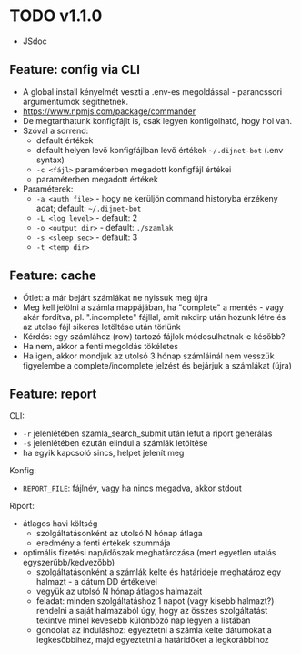 # TODO v1.1.0

* JSdoc

## Feature: config via CLI

* A global install kényelmét veszti a .env-es megoldással - parancssori argumentumok segíthetnek.
* https://www.npmjs.com/package/commander
* De megtarthatunk konfigfájlt is, csak legyen konfigolható, hogy hol van.
* Szóval a sorrend:
	* default értékek
	* default helyen levő konfigfájlban levő értékek `~/.dijnet-bot` (.env syntax)
	* `-c <fájl>` paraméterben megadott konfigfájl értékei
	* paraméterben megadott értékek
* Paraméterek:
	* `-a <auth file>` - hogy ne kerüljön command historyba érzékeny adat; default: `~/.dijnet-bot`
	* `-L <log level>` - default: 2
	* `-o <output dir>` - default: `./szamlak`
	* `-s <sleep sec>` - default: 3
	* `-t <temp dir>`


## Feature: cache

* Ötlet: a már bejárt számlákat ne nyissuk meg újra
* Meg kell jelölni a számla mappájában, ha "complete" a mentés - vagy akár fordítva, pl. ".incomplete" fájllal, amit mkdirp után hozunk létre és az utolsó fájl sikeres letöltése után törlünk
* Kérdés: egy számlához (row) tartozó fájlok módosulhatnak-e később?
* Ha nem, akkor a fenti megoldás tökéletes
* Ha igen, akkor mondjuk az utolsó 3 hónap számláinál nem vesszük figyelembe a complete/incomplete jelzést és bejárjuk a számlákat (újra)


## Feature: report

CLI:
* `-r` jelenlétében szamla_search_submit után lefut a riport generálás
* `-s` jelenlétében ezután elindul a számlák letöltése
* ha egyik kapcsoló sincs, helpet jelenít meg

Konfig:
* `REPORT_FILE`: fájlnév, vagy ha nincs megadva, akkor stdout

Riport:
* átlagos havi költség
	* szolgáltatásonként az utolsó N hónap átlaga
	* eredmény a fenti értékek szummája
* optimális fizetési nap/időszak meghatározása (mert egyetlen utalás egyszerűbb/kedvezőbb)
	* szolgáltatásonként a számlák kelte és határideje meghatároz egy halmazt - a dátum DD értékeivel
	* vegyük az utolsó N hónap átlagos halmazait
	* feladat: minden szolgáltatáshoz 1 napot (vagy kisebb halmazt?) rendelni a saját halmazából úgy, hogy az összes szolgáltatást tekintve minél kevesebb különböző nap legyen a listában
	* gondolat az induláshoz: egyeztetni a számla kelte dátumokat a legkésőbbihez, majd egyeztetni a határidőket a legkorábbihoz